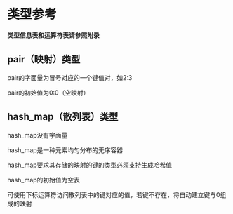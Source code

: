 # 类型参考

**类型信息表和运算符表请参照附录**

## pair（映射）类型

pair的字面量为冒号对应的一个键值对，如2:3

pair的初始值为0:0（空映射）

## hash\_map（散列表）类型

hash\_map没有字面量

hash\_map是一种元素均匀分布的无序容器

hash\_map要求其存储的映射的键的类型必须支持生成哈希值

hash\_map的初始值为空表

可使用下标运算符访问散列表中的键对应的值，若键不存在，将自动建立键与0组成的映射

